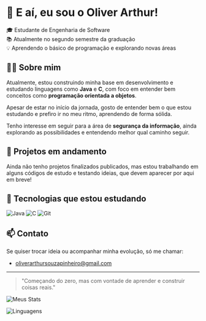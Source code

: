 # 👋 E aí, eu sou o Oliver Arthur!

🎓 Estudante de Engenharia de Software  
📚 Atualmente no segundo semestre da graduação  
💡 Aprendendo o básico de programação e explorando novas áreas

## 👨‍💻 Sobre mim

Atualmente, estou construindo minha base em desenvolvimento e estudando linguagens como **Java** e **C**, com foco em entender bem conceitos como **programação orientada a objetos**.

Apesar de estar no início da jornada, gosto de entender bem o que estou estudando e prefiro ir no meu ritmo, aprendendo de forma sólida.

Tenho interesse em seguir para a área de **segurança da informação**, ainda explorando as possibilidades e entendendo melhor qual caminho seguir.

## 🚧 Projetos em andamento

Ainda não tenho projetos finalizados publicados, mas estou trabalhando em alguns códigos de estudo e testando ideias, que devem aparecer por aqui em breve!

## 🧰 Tecnologias que estou estudando

![Java](https://img.shields.io/badge/-Java-007396?logo=java&logoColor=white)
![C](https://img.shields.io/badge/-C-00599C?logo=c&logoColor=white)
![Git](https://img.shields.io/badge/-Git-F05032?logo=git&logoColor=white)

## 📫 Contato

Se quiser trocar ideia ou acompanhar minha evolução, só me chamar:

- oliverarthursouzapinheiro@gmail.com

---

> "Começando do zero, mas com vontade de aprender e construir coisas reais."
<!-- Estatísticas do GitHub -->
![Meus Stats](https://github-readme-stats.vercel.app/api?username=SainthixOli&show_icons=true&theme=radical)

<!-- Linguagens mais usadas -->
![Linguagens](https://github-readme-stats.vercel.app/api/top-langs/?username=SainthixOli&layout=compact&theme=radical)

